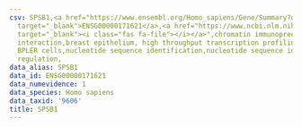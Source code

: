 ```yaml
---
csv: SPSB1,<a href="https://www.ensembl.org/Homo_sapiens/Gene/Summary?db=core;g=ENSG00000171621"
  target="_blank">ENSG00000171621</a>,<a href="https://www.ncbi.nlm.nih.gov/pubmed/22863008"
  target="_blank"><i class="fas fa-file"></i></a>",chromatin immunoprecipitation assay,direct
  interaction,breast epithelium, high throughput transcription profiling by microarray,
  BPLER cells,nucleotide sequence identification,nucleotide sequence identification,transcriptional
  regulation,
data_alias: SPSB1
data_id: ENSG00000171621
data_numevidence: 1
data_species: Homo sapiens
data_taxid: '9606'
title: SPSB1
---
```

